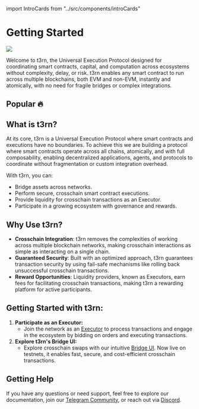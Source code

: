 import IntroCards from "../src/components/introCards"

# Getting Started

<img src="/img/docs-intro-banner.png"/>

Welcome to t3rn, the Universal Execution Protocol designed for coordinating smart contracts, capital, and computation across ecosystems without complexity, delay, or risk. t3rn enables any smart contract to run across multiple blockchains, both EVM and non-EVM, instantly and atomically, with no need for fragile bridges or complex integrations.

## Popular 🔥

<IntroCards />

## What is t3rn?

At its core, t3rn is a Universal Execution Protocol where smart contracts and executions have no boundaries. To achieve this we are building a protocol where smart contracts operate across all chains, atomically, and with full composability, enabling decentralized applications, agents, and protocols to coordinate without fragmentation or custom integration overhead.

With t3rn, you can:

- Bridge assets across networks.
- Perform secure, crosschain smart contract executions.
- Provide liquidity for crosschain transactions as an Executor.
- Participate in a growing ecosystem with governance and rewards.

## Why Use t3rn?

- **Crosschain Integration**: t3rn removes the complexities of working across multiple blockchain networks, making crosschain interactions as simple as interacting on a single chain.
- **Guaranteed Security**: Built with an optimized approach, t3rn guarantees transaction security by using fail-safe mechanisms like rolling back unsuccessful crosschain transactions.
- **Reward Opportunities**: Liquidity providers, known as Executors, earn fees for facilitating crosschain transactions, making t3rn a rewarding platform for active participants.

## Getting Started with t3rn:

1. **Participate as an Executor:**
   - Join the network as an [Executor](executor/executor-overview) to process transactions and engage in the ecosystem by bidding on orders and executing transactions.
1. **Explore t3rn's Bridge UI:**
   - Explore crosschain swaps with our intuitive [Bridge UI](https://bridge.t3rn.io/). Now live on testnets, it enables fast, secure, and cost-efficient crosschain transactions.

## Getting Help

If you have any questions or need support, feel free to explore our documentation, join our [Telegram Community](https://t.me/T3RN_official), or reach out via [Discord](https://discord.gg/nFEq2fRpdn).
